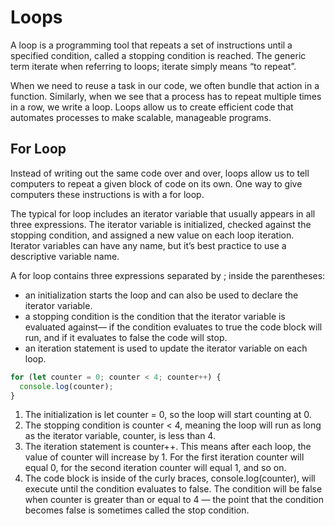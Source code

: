 # Loops

A loop is a programming tool that repeats a set of instructions until a specified condition, called a stopping condition is reached. The generic term iterate when referring to loops; iterate simply means “to repeat”.

When we need to reuse a task in our code, we often bundle that action in a function. Similarly, when we see that a process has to repeat multiple times in a row, we write a loop. Loops allow us to create efficient code that automates processes to make scalable, manageable programs.

## For Loop

Instead of writing out the same code over and over, loops allow us to tell computers to repeat a given block of code on its own. One way to give computers these instructions is with a for loop.

The typical for loop includes an iterator variable that usually appears in all three expressions. The iterator variable is initialized, checked against the stopping condition, and assigned a new value on each loop iteration. Iterator variables can have any name, but it’s best practice to use a descriptive variable name.

A for loop contains three expressions separated by ; inside the parentheses:
- an initialization starts the loop and can also be used to declare the iterator variable.
- a stopping condition is the condition that the iterator variable is evaluated against— if the condition evaluates to true the code block will run, and if it evaluates to false the code will stop.
- an iteration statement is used to update the iterator variable on each loop.

```js
for (let counter = 0; counter < 4; counter++) {
  console.log(counter);
}
```

1. The initialization is let counter = 0, so the loop will start counting at 0.
1. The stopping condition is counter < 4, meaning the loop will run as long as the iterator variable, counter, is less than 4.
1. The iteration statement is counter++. This means after each loop, the value of counter will increase by 1. For the first iteration counter will equal 0, for the second iteration counter will equal 1, and so on.
1. The code block is inside of the curly braces, console.log(counter), will execute until the condition evaluates to false. The condition will be false when counter is greater than or equal to 4 — the point that the condition becomes false is sometimes called the stop condition.